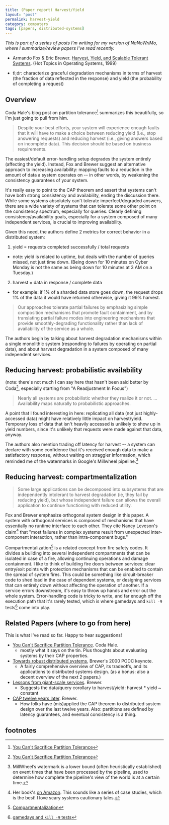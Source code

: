 ```yaml
---
title: (Paper report) Harvest/Yield
layout: "post"
permalink: harvest-yield
category: computers
tags: [papers, distributed-systems]
---
```


*This is part of a series of posts I'm writing for my version of NaNoWriMo, where I summarize/review papers I've read recently.*

- Armando Fox & Eric Brewer. [Harvest, Yield, and Scalable Tolerant Systems](http://citeseerx.ist.psu.edu/viewdoc/download?doi=10.1.1.24.3690&rep=rep1&type=pdf). (Hot Topics in Operating Systems, 1999)

- tl;dr: characterize graceful degradation mechanisms in terms of harvest (the fraction of data reflected in the response) and yield (the probability of completing a request)

## Overview

Coda Hale's blog post on partition tolerance[^1] summarizes this beautifully, so I'm just going to pull from him. 

> Despite your best efforts, your system will experience enough faults that it will have to make a choice between reducing yield (i.e., stop answering requests) and reducing harvest (i.e., giving answers based on incomplete data). This decision should be based on business requirements.

The easiest/default error-handling setup degrades the system entirely (affecting the yield). Instead, Fox and Brewer suggest an alternative approach to increasing availability: mapping faults to a reduction in the amount of data a system operates on -- in other words, by weakening the consistency guarantees of your system.

It's really easy to point to the CAP theorem and assert that systems can't have both strong consistency and availability, ending the discussion there. While some systems absolutely can't tolerate imperfect/degraded answers, there are a wide variety of systems that can tolerate some other point on the consistency spectrum, especially for queries. Clearly defining consistency/availability goals, especially for a system composed of many independent services, is crucial to improving availability.

<div id='harvest-yield-definition'>Given this need, the authors define 2 metrics for correct behavior in a distributed system:</div>

1. yield = requests completed successfully / total requests
  - note: yield is related to uptime, but deals with the number of queries missed, not just time down. (Being down for 10 minutes on Cyber Monday is not the same as being down for 10 minutes at 3 AM on a Tuesday.)
2. harvest = data in response / complete data
  - for example: if 1% of a sharded data store goes down, the request drops 1% of the data it would have returned otherwise, giving it 99% harvest.

> Our approaches tolerate partial failures by emphasizing simple composition mechanisms that promote fault containment, and by translating partial failure modes into engineering mechanisms that provide smoothly-degrading functionality rather than lack of availability of the service as a whole.

The authors begin by talking about harvest degradation mechanisms within a single monolithic system (responding to failures by operating on partial data), and about harvest degradation in a system composed of many independent services.

## Reducing harvest: probabilistic availability

(note: there's not much I can say here that hasn't been said better by Coda[^1], especially starting from "A Readjustment In Focus")

> Nearly all systems are probabilistic whether they realize it or not. ... Availability maps naturally to probabilistic approaches.

A point that I found interesting in here: replicating all data (not just highly-accessed data) might have relatively little impact on harvest/yield. Temporary loss of data that isn't heavily accessed is unlikely to show up in yield numbers, since it's unlikely that requests were made against that data, anyway.

The authors also mention trading off latency for harvest -- a system can declare with some confidence that it's received enough data to make a satisfactory response, without waiting on straggler information, which reminded me of the watermarks in Google's Millwheel pipeline.[^4]

## Reducing harvest: compartmentalization

> Some large applications can be decomposed into subsystems that are independently intolerant to harvest degradation (ie, they fail by reducing yield), but whose independent failure can allows the overall application to continue functioning with reduced utility.

Fox and Brewer emphasize orthogonal system design in this paper. A system with orthogonal services is composed of mechanisms that have essentially no runtime interface to each other. They cite Nancy Leveson's claim[^2] that "most failures in complex systems result from unexpected inter-component interaction, rather than intra-component bugs." 

Compartmentalization[^3] is a related concept from fire safety codes. It divides a building into several independent compartments that can be isolated in case of a fire, allowing continuing operations and damage containment. I like to think of building fire doors between services: clear entry/exit points with protection mechanisms that can be enabled to contain the spread of system fires. This could be something like circuit-breaker code to shed load in the case of dependent systems, or designing services that can entirely down without affecting the operation of another. If a service errors downstream, it's easy to throw up hands and error out the whole system. Error-handling code is tricky to write, and far enough off the execution path that it's rarely tested, which is where gamedays and `kill -9` tests[^6] come into play.

## Related Papers (where to go from here)

This is what I've read so far. Happy to hear suggestions!

- [You Can't Sacrifice Partition Tolerance]. Coda Hale.
  - mostly what it says on the tin. Plus thoughts about evaluating systems by their CAP properties.
- [Towards robust distributed systems][brewer's PODC keynote], Brewer's 2000 PODC keynote.
  - A fairly comprehensive overview of CAP, its tradeoffs, and its applications to distributed systems design. (as a bonus: also a decent overview of the next 2 papers.)
- [Lessons from giant-scale services][building giant scale systems]. Brewer.
  - Suggests the data/query corollary to harvest/yield: harvest * yield ~ constant
- [CAP twelve years later]. Brewer.
  - How folks have (mis)applied the CAP theorem to distributed system design over the last twelve years. Also: partitions are defined by latency guarantees, and eventual consistency is a thing.

## footnotes

[^1]: [You Can't Sacrifice Partition Tolerance]
[^2]: Her book's [on Amazon][safeware]. This sounds like a series of case studies, which is the best! I love scary systems cautionary tales.
[^3]: [Compartmentalization]
[^4]: MillWheel’s watermark is a lower bound (often heuristically established) on event times that have been processed by the pipeline, used to determine how complete the pipeline's view of the world is at a certain time.
[^6]: [gamedays and `kill -9` tests]

[compartmentalization]: https://en.wikipedia.org/wiki/Compartmentalization_(fire_protection)
[You Can't Sacrifice Partition Tolerance]: http://codahale.com/you-cant-sacrifice-partition-tolerance/
[gamedays and `kill -9` tests]: https://stripe.com/blog/game-day-exercises-at-stripe
[brewer's PODC keynote]: http://www.eecs.berkeley.edu/~brewer/cs262b-2004/PODC-keynote.pdf
[CAP twelve years later]: http://www.infoq.com/articles/cap-twelve-years-later-how-the-rules-have-changed
[building giant scale systems]: http://www.cs.berkeley.edu/~brewer/Giant.pdf
[google's millwheel paper]: http://static.googleusercontent.com/media/research.google.com/en//pubs/archive/41378.pdf
[safeware]: http://www.amazon.com/Safeware-Computers-Nancy-G-Leveson/dp/0201119722/ref=sr_1_1?ie=UTF8&qid=1446372937&sr=8-1&keywords=safeware
